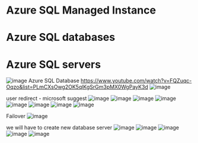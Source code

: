 <h1>Azure SQL Managed Instance</h1>
<h1>Azure SQL databases</h1>
<h1>Azure SQL servers</h1>

![image](https://user-images.githubusercontent.com/43515480/236622109-33224675-f133-4750-9d53-d853e0c5b0ef.png)
Azure SQL Database
https://www.youtube.com/watch?v=FQZuqc-Oqzo&list=PLmCXsOwg2OK5qlKgSrGm3pMX0WgPayK3d
![image](https://user-images.githubusercontent.com/43515480/236627838-13bbcfe8-ed19-47bf-884e-5c126b7ce2f8.png)


user redirect - microsoft suggest
![image](https://user-images.githubusercontent.com/43515480/236628923-df503063-41c8-44ea-9701-98875b53cf5a.png)
![image](https://user-images.githubusercontent.com/43515480/236628956-3a0b292c-798d-4384-9584-a92d3ae3b5ef.png)
![image](https://user-images.githubusercontent.com/43515480/236630335-71e14830-f111-4378-a827-705c092afdb5.png)
![image](https://user-images.githubusercontent.com/43515480/236630479-09159b5a-e0cb-4dec-a64f-b7ff5d0a840f.png)
![image](https://user-images.githubusercontent.com/43515480/236630581-0d0a05e0-1dab-497e-95a2-e576b49817a0.png)
![image](https://user-images.githubusercontent.com/43515480/236630683-9299022a-a827-462a-b88b-82fed31b560e.png)
![image](https://user-images.githubusercontent.com/43515480/236630790-e9bb628a-ae45-4c1d-96d4-175914fa3a8a.png)
![image](https://user-images.githubusercontent.com/43515480/236631514-511a9f33-e631-49ab-af28-80194a16e307.png)

Failover
![image](https://user-images.githubusercontent.com/43515480/236631858-dd12d980-6f94-41db-85da-709c27b95229.png)

we will have to create new database server
![image](https://user-images.githubusercontent.com/43515480/236631926-cdfe5d0d-0eb1-4c1b-86ac-a86080f11f55.png)
![image](https://user-images.githubusercontent.com/43515480/236632032-aa4f79cf-86fe-444c-a281-679714c9e507.png)
![image](https://user-images.githubusercontent.com/43515480/236632110-ee0867cb-6308-4ee0-a389-d24f9c50369e.png)
![image](https://user-images.githubusercontent.com/43515480/236632120-f7eeab2f-a5a8-4966-bd10-d168cef18e5d.png)
![image](https://user-images.githubusercontent.com/43515480/236632441-216021ba-c3b9-450e-96d4-ceefb37b4645.png)
